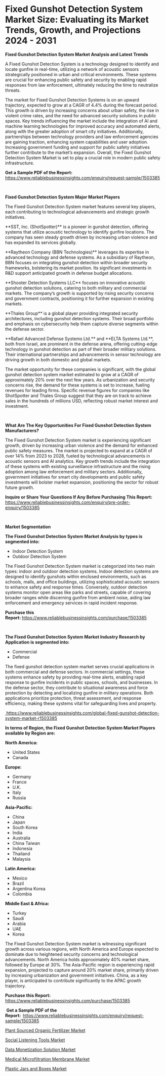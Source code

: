 <p><h1>Fixed Gunshot Detection System Market Size: Evaluating its Market Trends, Growth, and Projections 2024 - 2031</h1></p><p><strong>Fixed Gunshot Detection System Market Analysis and Latest Trends</strong></p>
<p><p>A Fixed Gunshot Detection System is a technology designed to identify and locate gunfire in real-time, utilizing a network of acoustic sensors strategically positioned in urban and critical environments. These systems are crucial for enhancing public safety and security by enabling rapid responses from law enforcement, ultimately reducing the time to neutralize threats.</p><p>The market for Fixed Gunshot Detection Systems is on an upward trajectory, expected to grow at a CAGR of 4.4% during the forecast period. This growth is driven by increasing concerns about urban safety, the rise in violent crime rates, and the need for advanced security solutions in public spaces. Key trends influencing the market include the integration of AI and machine learning technologies for improved accuracy and automated alerts, along with the greater adoption of smart city initiatives. Additionally, partnerships between technology providers and law enforcement agencies are gaining traction, enhancing system capabilities and user adoption. Increasing government funding and support for public safety initiatives further contribute to the market’s expansion. Overall, the Fixed Gunshot Detection System Market is set to play a crucial role in modern public safety infrastructure.</p></p>
<p><strong>Get a Sample PDF of the Report:&nbsp;</strong> <a href="https://www.reliablebusinessinsights.com/enquiry/request-sample/1503385?utm_campaign=102&utm_medium=2&utm_source=Github&utm_content=ia&utm_term=27092024&utm_id=fixed-gunshot-detection-system">https://www.reliablebusinessinsights.com/enquiry/request-sample/1503385</a></p>
<p>&nbsp;</p>
<p><strong>Fixed Gunshot Detection System Major Market Players</strong></p>
<p><p>The Fixed Gunshot Detection System market features several key players, each contributing to technological advancements and strategic growth initiatives. </p><p>**SST, Inc. (ShotSpotter)** is a pioneer in gunshot detection, offering systems that utilize acoustic technology to identify gunfire locations. The company has seen steady growth driven by increasing urban violence and has expanded its services globally. </p><p>**Raytheon Company (BBN Technologies)** leverages its expertise in advanced technology and defense systems. As a subsidiary of Raytheon, BBN focuses on integrating gunshot detection within broader security frameworks, bolstering its market position. Its significant investments in R&D support anticipated growth in defense budget allocations.</p><p>**Shooter Detection Systems LLC** focuses on innovative acoustic gunshot detection solutions, catering to both military and commercial markets. The company’s growth is supported by rising security concerns and government contracts, positioning it for further expansion in existing markets.</p><p>**Thales Group** is a global player providing integrated security architectures, including gunshot detection systems. Their broad portfolio and emphasis on cybersecurity help them capture diverse segments within the defense sector.</p><p>**Rafael Advanced Defense Systems Ltd.** and **ELTA Systems Ltd.**, both from Israel, are prominent in the defense arena, offering cutting-edge technology in gunshot detection as part of their broader military solutions. Their international partnerships and advancements in sensor technology are driving growth in both domestic and global markets.</p><p>The market opportunity for these companies is significant, with the global gunshot detection system market estimated to grow at a CAGR of approximately 20% over the next few years. As urbanization and security concerns rise, the demand for these systems is set to increase, fueling revenues for leading firms. Specific revenue figures for companies like ShotSpotter and Thales Group suggest that they are on track to achieve sales in the hundreds of millions USD, reflecting robust market interest and investment.</p></p>
<p>&nbsp;</p>
<p><strong>What Are The Key Opportunities For Fixed Gunshot Detection System Manufacturers?</strong></p>
<p><p>The Fixed Gunshot Detection System market is experiencing significant growth, driven by increasing urban violence and the demand for enhanced public safety measures. The market is projected to expand at a CAGR of over 14% from 2023 to 2028, fueled by technological advancements in acoustic sensors and AI analytics. Key growth trends include the integration of these systems with existing surveillance infrastructure and the rising adoption among law enforcement and military sectors. Additionally, government initiatives for smart city developments and public safety investments will bolster market expansion, positioning the sector for robust future growth.</p></p>
<p><strong>Inquire or Share Your Questions If Any Before Purchasing This Report:</strong> <a href="https://www.reliablebusinessinsights.com/enquiry/pre-order-enquiry/1503385?utm_campaign=102&utm_medium=2&utm_source=Github&utm_content=ia&utm_term=27092024&utm_id=fixed-gunshot-detection-system">https://www.reliablebusinessinsights.com/enquiry/pre-order-enquiry/1503385</a></p>
<p>&nbsp;</p>
<p><strong>Market Segmentation</strong></p>
<p><strong>The Fixed Gunshot Detection System Market Analysis by types is segmented into:</strong></p>
<p><ul><li>Indoor Detection System</li><li>Outdoor Detection System</li></ul></p>
<p><p>The Fixed Gunshot Detection System market is categorized into two main types: indoor and outdoor detection systems. Indoor detection systems are designed to identify gunshots within enclosed environments, such as schools, malls, and office buildings, utilizing sophisticated acoustic sensors to enhance safety and response times. Conversely, outdoor detection systems monitor open areas like parks and streets, capable of covering broader ranges while discerning gunfire from ambient noise, aiding law enforcement and emergency services in rapid incident response.</p></p>
<p><strong>Purchase this Report:&nbsp;</strong><a href="https://www.reliablebusinessinsights.com/purchase/1503385?utm_campaign=102&utm_medium=2&utm_source=Github&utm_content=ia&utm_term=27092024&utm_id=fixed-gunshot-detection-system">https://www.reliablebusinessinsights.com/purchase/1503385</a></p>
<p>&nbsp;</p>
<p><strong>The Fixed Gunshot Detection System Market Industry Research by Application is segmented into:</strong></p>
<p><ul><li>Commercial</li><li>Defense</li></ul></p>
<p><p>The fixed gunshot detection system market serves crucial applications in both commercial and defense sectors. In commercial settings, these systems enhance safety by providing real-time alerts, enabling rapid response to gunfire incidents in public spaces, schools, and businesses. In the defense sector, they contribute to situational awareness and force protection by detecting and localizing gunfire in military operations. Both applications prioritize protection, threat assessment, and response efficiency, making these systems vital for safeguarding lives and property.</p></p>
<p><a href="https://www.reliablebusinessinsights.com/global-fixed-gunshot-detection-system-market-r1503385?utm_campaign=102&utm_medium=2&utm_source=Github&utm_content=ia&utm_term=27092024&utm_id=fixed-gunshot-detection-system">&nbsp;https://www.reliablebusinessinsights.com/global-fixed-gunshot-detection-system-market-r1503385</a></p>
<p><strong>In terms of Region, the Fixed Gunshot Detection System Market Players available by Region are:</strong></p>
<p>
    <p> <strong> North America: </strong>
        <ul>
            <li>United States</li>
            <li>Canada</li>
        </ul>
        </p> 
    <p> <strong> Europe: </strong>
        <ul>
            <li>Germany</li>
            <li>France</li>
            <li>U.K.</li>
            <li>Italy</li>
            <li>Russia</li>
        </ul>
        </p> 
    <p> <strong> Asia-Pacific: </strong>
        <ul>
            <li>China</li>
            <li>Japan</li>
            <li>South Korea</li>
            <li>India</li>
            <li>Australia</li>
            <li>China Taiwan</li>
            <li>Indonesia</li>
            <li>Thailand</li>
            <li>Malaysia</li>
        </ul>
        </p> 
    <p> <strong> Latin America: </strong>
        <ul>
            <li>Mexico</li>
            <li>Brazil</li>
            <li>Argentina Korea</li>
            <li>Colombia</li>
        </ul>
        </p> 
    <p> <strong> Middle East & Africa: </strong>
        <ul>
            <li>Turkey</li>
            <li>Saudi</li>
            <li>Arabia</li>
            <li>UAE</li>
            <li>Korea</li>
        </ul>
    </p>
    </p>
<p><p>The Fixed Gunshot Detection System market is witnessing significant growth across various regions, with North America and Europe expected to dominate due to heightened security concerns and technological advancements. North America holds approximately 40% market share, followed by Europe at 30%. The Asia-Pacific region is experiencing rapid expansion, projected to capture around 20% market share, primarily driven by increasing urbanization and government initiatives. China, as a key player, is anticipated to contribute significantly to the APAC growth trajectory.</p></p>
<p><strong>Purchase this Report: </strong><a href="https://www.reliablebusinessinsights.com/purchase/1503385?utm_campaign=102&utm_medium=2&utm_source=Github&utm_content=ia&utm_term=27092024&utm_id=fixed-gunshot-detection-system">https://www.reliablebusinessinsights.com/purchase/1503385</a></p>
<p>&nbsp;<strong>Get a Sample PDF of the Report:&nbsp;&nbsp;</strong><a href="https://www.reliablebusinessinsights.com/enquiry/request-sample/1503385?utm_campaign=102&utm_medium=2&utm_source=Github&utm_content=ia&utm_term=27092024&utm_id=fixed-gunshot-detection-system">https://www.reliablebusinessinsights.com/enquiry/request-sample/1503385</a></p>
<p><strong></strong></p>
<p><p><a href="https://github.com/HeatherFernandez476/Market-Research-Report-List-1/blob/main/plant-sourced-organic-fertilizer-market.md?utm_campaign=102&utm_medium=2&utm_source=Github&utm_content=ia&utm_term=27092024&utm_id=fixed-gunshot-detection-system">Plant Sourced Organic Fertilizer Market</a></p><p><a href="https://www.linkedin.com/pulse/social-listening-tools-market-trends-detailed-study-its-segmentation-g0mme?trackingId=R52B%2BkvaQ8ajG27tWNFf5Q%3D%3D&utm_campaign=102&utm_medium=2&utm_source=Github&utm_content=ia&utm_term=27092024&utm_id=fixed-gunshot-detection-system">Social Listening Tools Market</a></p><p><a href="https://www.linkedin.com/pulse/future-trajectory-data-monetization-solution-market-emerging-fckpe?trackingId=C4VVFs9DQ2uA3J2%2F3GgbGQ%3D%3D&utm_campaign=102&utm_medium=2&utm_source=Github&utm_content=ia&utm_term=27092024&utm_id=fixed-gunshot-detection-system">Data Monetization Solution Market</a></p><p><a href="https://github.com/kathiestrine5ty/Market-Research-Report-List-1/blob/main/medical-microfiltration-membrane-market.md?utm_campaign=102&utm_medium=2&utm_source=Github&utm_content=ia&utm_term=27092024&utm_id=fixed-gunshot-detection-system">Medical Microfiltration Membrane Market</a></p><p><a href="https://issuu.com/reportprime-2/docs/plastic-jars-and-boxes-market-size-_fd544e77c9846a?utm_campaign=102&utm_medium=2&utm_source=Github&utm_content=ia&utm_term=27092024&utm_id=fixed-gunshot-detection-system">Plastic Jars and Boxes Market</a></p></p>